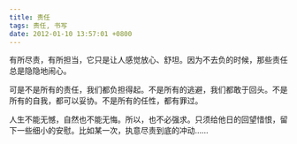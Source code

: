 ```yaml
---
title: 责任
tags: 责任, 书写
date: 2012-01-10 13:57:01 +0800
---
```



有所尽责，有所担当，它只是让人感觉放心、舒坦。因为不去负的时候，那些责任总是隐隐地闹心。

可是不是所有的责任，我们都负担得起。不是所有的逃避，我们都敢于回头。不是所有的自我，都可以妥协。不是所有的任性，都有罪过。

人生不能无憾，自然也不能无悔。所以，也不必强求。只须给他日的回望惜恨，留下一些细小的安慰。比如某一次，执意尽责到底的冲动……
